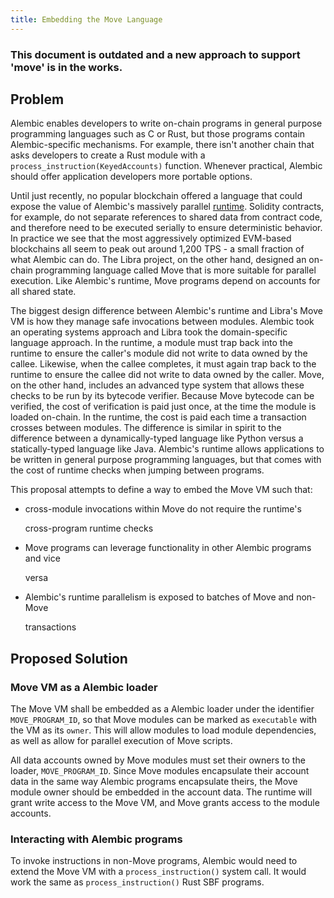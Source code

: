 ```yaml
---
title: Embedding the Move Language
---
```


### This document is outdated and a new approach to support 'move' is in the works.

## Problem

Alembic enables developers to write on-chain programs in general purpose programming languages such as C or Rust, but those programs contain Alembic-specific mechanisms. For example, there isn't another chain that asks developers to create a Rust module with a `process_instruction(KeyedAccounts)` function. Whenever practical, Alembic should offer application developers more portable options.

Until just recently, no popular blockchain offered a language that could expose the value of Alembic's massively parallel [runtime](../validator/runtime.md). Solidity contracts, for example, do not separate references to shared data from contract code, and therefore need to be executed serially to ensure deterministic behavior. In practice we see that the most aggressively optimized EVM-based blockchains all seem to peak out around 1,200 TPS - a small fraction of what Alembic can do. The Libra project, on the other hand, designed an on-chain programming language called Move that is more suitable for parallel execution. Like Alembic's runtime, Move programs depend on accounts for all shared state.

The biggest design difference between Alembic's runtime and Libra's Move VM is how they manage safe invocations between modules. Alembic took an operating systems approach and Libra took the domain-specific language approach. In the runtime, a module must trap back into the runtime to ensure the caller's module did not write to data owned by the callee. Likewise, when the callee completes, it must again trap back to the runtime to ensure the callee did not write to data owned by the caller. Move, on the other hand, includes an advanced type system that allows these checks to be run by its bytecode verifier. Because Move bytecode can be verified, the cost of verification is paid just once, at the time the module is loaded on-chain. In the runtime, the cost is paid each time a transaction crosses between modules. The difference is similar in spirit to the difference between a dynamically-typed language like Python versus a statically-typed language like Java. Alembic's runtime allows applications to be written in general purpose programming languages, but that comes with the cost of runtime checks when jumping between programs.

This proposal attempts to define a way to embed the Move VM such that:

- cross-module invocations within Move do not require the runtime's

  cross-program runtime checks

- Move programs can leverage functionality in other Alembic programs and vice

  versa

- Alembic's runtime parallelism is exposed to batches of Move and non-Move

  transactions

## Proposed Solution

### Move VM as a Alembic loader

The Move VM shall be embedded as a Alembic loader under the identifier `MOVE_PROGRAM_ID`, so that Move modules can be marked as `executable` with the VM as its `owner`. This will allow modules to load module dependencies, as well as allow for parallel execution of Move scripts.

All data accounts owned by Move modules must set their owners to the loader, `MOVE_PROGRAM_ID`. Since Move modules encapsulate their account data in the same way Alembic programs encapsulate theirs, the Move module owner should be embedded in the account data. The runtime will grant write access to the Move VM, and Move grants access to the module accounts.

### Interacting with Alembic programs

To invoke instructions in non-Move programs, Alembic would need to extend the Move VM with a `process_instruction()` system call. It would work the same as `process_instruction()` Rust SBF programs.
